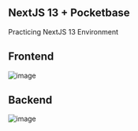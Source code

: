 ## NextJS 13 + Pocketbase

Practicing NextJS 13 Environment

## Frontend
![image](https://user-images.githubusercontent.com/26340308/200598863-19e0e9a6-71ec-48ab-b9d0-3425e209a68e.png)

## Backend
![image](https://user-images.githubusercontent.com/26340308/200599152-29a69f2c-9d12-4a89-906f-c17e1c602ee2.png)
